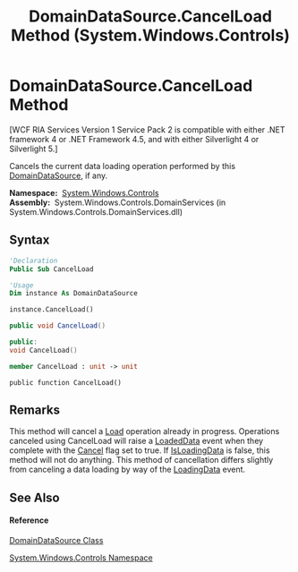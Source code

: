 ﻿---
title: DomainDataSource.CancelLoad Method  (System.Windows.Controls)
TOCTitle: CancelLoad Method
ms:assetid: M:System.Windows.Controls.DomainDataSource.CancelLoad
ms:mtpsurl: https://msdn.microsoft.com/en-us/library/system.windows.controls.domaindatasource.cancelload(v=VS.91)
ms:contentKeyID: 27197143
ms.date: 01/27/2012
mtps_version: v=VS.91
f1_keywords:
- System.Windows.Controls.DomainDataSource.CancelLoad
dev_langs:
- CSharp
- JScript
- VB
- FSharp
- c++
api_location:
- System.Windows.Controls.DomainServices.dll
api_name:
- System.Windows.Controls.DomainDataSource.CancelLoad
api_type:
- Managed
topic_type:
- apiref
- kbSyntax
product_family_name: VS
ROBOTS: INDEX,FOLLOW
---

# DomainDataSource.CancelLoad Method

\[WCF RIA Services Version 1 Service Pack 2 is compatible with either .NET framework 4 or .NET Framework 4.5, and with either Silverlight 4 or Silverlight 5.\]

Cancels the current data loading operation performed by this [DomainDataSource](ee732901\(v=vs.91\).md), if any.

**Namespace:**  [System.Windows.Controls](ms590941\(v=vs.91\).md)  
**Assembly:**  System.Windows.Controls.DomainServices (in System.Windows.Controls.DomainServices.dll)

## Syntax

``` vb
'Declaration
Public Sub CancelLoad
```

``` vb
'Usage
Dim instance As DomainDataSource

instance.CancelLoad()
```

``` csharp
public void CancelLoad()
```

``` c++
public:
void CancelLoad()
```

``` fsharp
member CancelLoad : unit -> unit 
```

``` jscript
public function CancelLoad()
```

## Remarks

This method will cancel a [Load](ee707956\(v=vs.91\).md) operation already in progress. Operations canceled using CancelLoad will raise a [LoadedData](ee725877\(v=vs.91\).md) event when they complete with the [Cancel](https://msdn.microsoft.com/en-us/library/e1bcat2e) flag set to true. If [IsLoadingData](ee732877\(v=vs.91\).md) is false, this method will not do anything. This method of cancellation differs slightly from canceling a data loading by way of the [LoadingData](ee732732\(v=vs.91\).md) event.

## See Also

#### Reference

[DomainDataSource Class](ee732901\(v=vs.91\).md)

[System.Windows.Controls Namespace](ms590941\(v=vs.91\).md)


